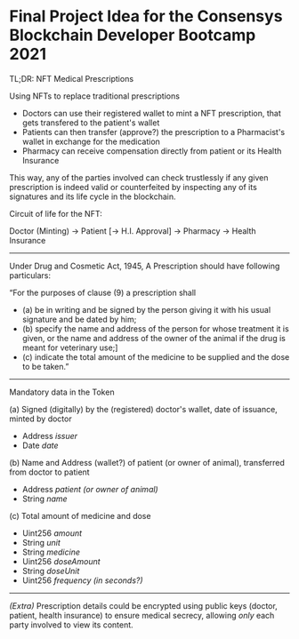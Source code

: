# Final Project Idea for the Consensys Blockchain Developer Bootcamp 2021

TL;DR: NFT Medical Prescriptions

Using NFTs to replace traditional prescriptions

- Doctors can use their registered wallet to mint a NFT prescription, that gets transfered to the patient's wallet
- Patients can then transfer (approve?) the prescription to a Pharmacist's wallet in exchange for the medication
- Pharmacy can receive compensation directly from patient or its Health Insurance

This way, any of the parties involved can check trustlessly if any given prescription is indeed valid or counterfeited by inspecting any of its signatures and its life cycle in the blockchain.


Circuit of life for the NFT:

  Doctor (Minting) -> Patient [-> H.I. Approval] -> Pharmacy -> Health Insurance

---

Under Drug and Cosmetic Act, 1945, A Prescription should have following particulars:

“For the purposes of clause (9) a prescription shall

- (a) be in writing and be signed by the person giving it with his usual signature and be dated by him;
- (b) specify the name and address of the person for whose treatment it is given, or the name and address of the owner of the animal if the drug is meant for veterinary use;]
- (c) indicate the total amount of the medicine to be supplied and the dose to be taken.”

---

Mandatory data in the Token

(a) Signed (digitally) by the (registered) doctor's wallet, date of issuance, minted by doctor
- Address *issuer*
- Date *date*

(b) Name and Address (wallet?) of patient (or owner of animal), transferred from doctor to patient
- Address *patient (or owner of animal)*
- String *name*

(c) Total amount of medicine and dose
- Uint256 *amount*
- String *unit*
- String *medicine*
- Uint256 *doseAmount*
- String *doseUnit*
- Uint256 *frequency (in seconds?)*

---

  *(Extra)* Prescription details could be encrypted using public keys (doctor, patient, health insurance) to ensure medical secrecy, allowing *only* each party involved to view its content.
